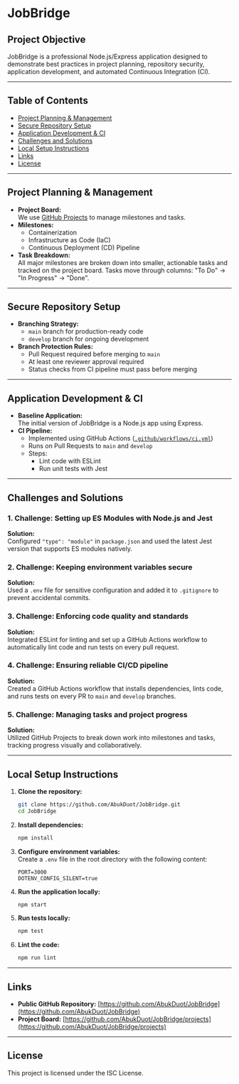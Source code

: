# JobBridge

## Project Objective

JobBridge is a professional Node.js/Express application designed to demonstrate best practices in project planning, repository security, application development, and automated Continuous Integration (CI).

---

## Table of Contents

- [Project Planning & Management](#project-planning--management)
- [Secure Repository Setup](#secure-repository-setup)
- [Application Development & CI](#application-development--ci)
- [Challenges and Solutions](#challenges-and-solutions)
- [Local Setup Instructions](#local-setup-instructions)
- [Links](#links)
- [License](#license)

---

## Project Planning & Management

- **Project Board:**  
  We use [GitHub Projects](https://github.com/AbukDuot/JobBridge/projects) to manage milestones and tasks.
- **Milestones:**  
  - Containerization  
  - Infrastructure as Code (IaC)  
  - Continuous Deployment (CD) Pipeline  
- **Task Breakdown:**  
  All major milestones are broken down into smaller, actionable tasks and tracked on the project board. Tasks move through columns: "To Do" → "In Progress" → "Done".

---

## Secure Repository Setup

- **Branching Strategy:**  
  - `main` branch for production-ready code  
  - `develop` branch for ongoing development
- **Branch Protection Rules:**  
  - Pull Request required before merging to `main`
  - At least one reviewer approval required
  - Status checks from CI pipeline must pass before merging

---

## Application Development & CI

- **Baseline Application:**  
  The initial version of JobBridge is a Node.js app using Express.
- **CI Pipeline:**  
  - Implemented using GitHub Actions ([`.github/workflows/ci.yml`](.github/workflows/ci.yml))
  - Runs on Pull Requests to `main` and `develop`
  - Steps:
    - Lint code with ESLint
    - Run unit tests with Jest

---

## Challenges and Solutions

### 1. **Challenge:** Setting up ES Modules with Node.js and Jest  
**Solution:**  
Configured `"type": "module"` in `package.json` and used the latest Jest version that supports ES modules natively.

### 2. **Challenge:** Keeping environment variables secure  
**Solution:**  
Used a `.env` file for sensitive configuration and added it to `.gitignore` to prevent accidental commits.

### 3. **Challenge:** Enforcing code quality and standards  
**Solution:**  
Integrated ESLint for linting and set up a GitHub Actions workflow to automatically lint code and run tests on every pull request.

### 4. **Challenge:** Ensuring reliable CI/CD pipeline  
**Solution:**  
Created a GitHub Actions workflow that installs dependencies, lints code, and runs tests on every PR to `main` and `develop` branches.

### 5. **Challenge:** Managing tasks and project progress  
**Solution:**  
Utilized GitHub Projects to break down work into milestones and tasks, tracking progress visually and collaboratively.

---

## Local Setup Instructions

1. **Clone the repository:**
   ```sh
   git clone https://github.com/AbukDuot/JobBridge.git
   cd JobBridge
   ```

2. **Install dependencies:**
   ```sh
   npm install
   ```

3. **Configure environment variables:**  
   Create a `.env` file in the root directory with the following content:
   ```
   PORT=3000
   DOTENV_CONFIG_SILENT=true
   ```

4. **Run the application locally:**
   ```sh
   npm start
   ```

5. **Run tests locally:**
   ```sh
   npm test
   ```

6. **Lint the code:**
   ```sh
   npm run lint
   ```

---

## Links

- **Public GitHub Repository:** [https://github.com/AbukDuot/JobBridge](https://github.com/AbukDuot/JobBridge)
- **Project Board:** [https://github.com/AbukDuot/JobBridge/projects](https://github.com/AbukDuot/JobBridge/projects)

---

## License

This project is licensed under the ISC License.
